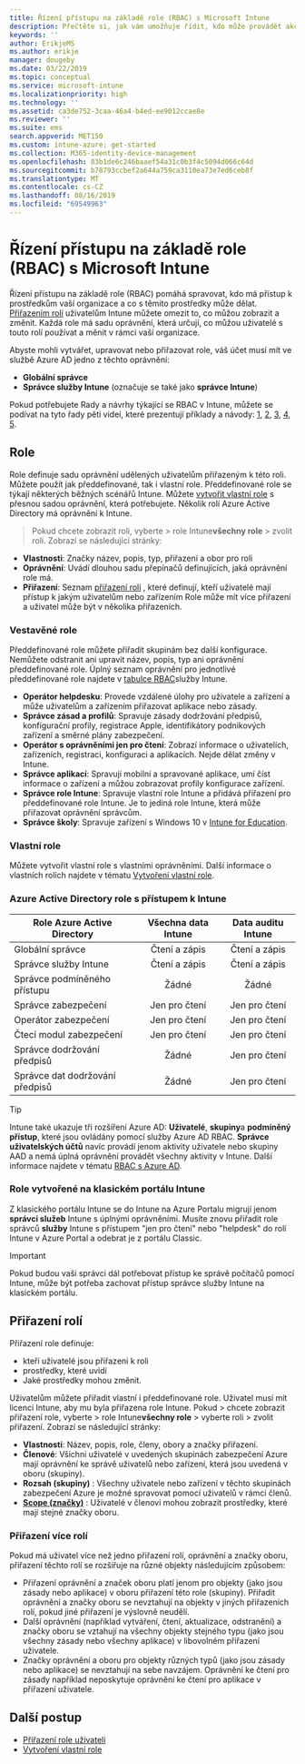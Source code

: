 ```yaml
---
title: Řízení přístupu na základě role (RBAC) s Microsoft Intune
description: Přečtěte si, jak vám umožňuje řídit, kdo může provádět akce a provádět změny v Microsoft Intune.
keywords: ''
author: ErikjeMS
ms.author: erikje
manager: dougeby
ms.date: 03/22/2019
ms.topic: conceptual
ms.service: microsoft-intune
ms.localizationpriority: high
ms.technology: ''
ms.assetid: ca3de752-3caa-46a4-b4ed-ee9012ccae8e
ms.reviewer: ''
ms.suite: ems
search.appverid: MET150
ms.custom: intune-azure; get-started
ms.collection: M365-identity-device-management
ms.openlocfilehash: 83b1de6c246baaef54a31c0b3f4c5094d066c64d
ms.sourcegitcommit: b78793ccbef2a644a759ca3110ea73e7ed6ceb8f
ms.translationtype: MT
ms.contentlocale: cs-CZ
ms.lasthandoff: 08/16/2019
ms.locfileid: "69549963"
---
```

# <a name="role-based-access-control-rbac-with-microsoft-intune"></a>Řízení přístupu na základě role (RBAC) s Microsoft Intune

Řízení přístupu na základě role (RBAC) pomáhá spravovat, kdo má přístup k prostředkům vaší organizace a co s těmito prostředky může dělat.  [Přiřazením rolí](assign-role.md) uživatelům Intune můžete omezit to, co můžou zobrazit a změnit. Každá role má sadu oprávnění, která určují, co můžou uživatelé s touto rolí používat a měnit v rámci vaší organizace.

Abyste mohli vytvářet, upravovat nebo přiřazovat role, váš účet musí mít ve službě Azure AD jedno z těchto oprávnění:
- **Globální správce**
- **Správce služby Intune** (označuje se také jako **správce Intune**)

Pokud potřebujete Rady a návrhy týkající se RBAC v Intune, můžete se podívat na tyto řady pěti videí, které prezentují příklady a návody: [1](https://www.youtube.com/watch?v=5deXLMLcnKY), [2](https://www.youtube.com/watch?v=38dnMBLuxbQ), [3](https://www.youtube.com/watch?v=6vqg9cAkMbY), [4](https://www.youtube.com/watch?v=5yOLajFFMHE), [5](https://www.youtube.com/watch?v=P5DDvsSF4Wk).

## <a name="roles"></a>Role
Role definuje sadu oprávnění udělených uživatelům přiřazeným k této roli.
Můžete použít jak předdefinované, tak i vlastní role. Předdefinované role se týkají některých běžných scénářů Intune. Můžete [vytvořit vlastní role](create-custom-role.md) s přesnou sadou oprávnění, která potřebujete. Několik rolí Azure Active Directory má oprávnění k Intune.
 > Pokud chcete zobrazit roli, vyberte > role Intune**všechny role** > zvolit roli. Zobrazí se následující stránky:

- **Vlastnosti**: Značky název, popis, typ, přiřazení a obor pro roli 
- **Oprávnění**: Uvádí dlouhou sadu přepínačů definujících, jaká oprávnění role má.
- **Přiřazení**: Seznam [přiřazení rolí]( assign-role.md) , které definují, kteří uživatelé mají přístup k jakým uživatelům nebo zařízením Role může mít více přiřazení a uživatel může být v několika přiřazeních.

### <a name="built-in-roles"></a>Vestavěné role
Předdefinované role můžete přiřadit skupinám bez další konfigurace. Nemůžete odstranit ani upravit název, popis, typ ani oprávnění předdefinované role. Úplný seznam oprávnění pro jednotlivé předdefinované role najdete v [tabulce RBAC](https://gallery.technet.microsoft.com/Intune-RBAC-table-2e3c9a1a)služby Intune.

- **Operátor helpdesku**: Provede vzdálené úlohy pro uživatele a zařízení a může uživatelům a zařízením přiřazovat aplikace nebo zásady.
- **Správce zásad a profilů**: Spravuje zásady dodržování předpisů, konfigurační profily, registrace Apple, identifikátory podnikových zařízení a směrné plány zabezpečení.
- **Operátor s oprávněními jen pro čtení**: Zobrazí informace o uživatelích, zařízeních, registraci, konfiguraci a aplikacích. Nejde dělat změny v Intune.
- **Správce aplikací**: Spravují mobilní a spravované aplikace, umí číst informace o zařízení a můžou zobrazovat profily konfigurace zařízení.
- **Správce role Intune**: Spravuje vlastní role Intune a přidává přiřazení pro předdefinované role Intune. Je to jediná role Intune, která může přiřazovat oprávnění správcům.
- **Správce školy**: Spravuje zařízení s Windows 10 v [Intune for Education](introduction-intune-education.md).

### <a name="custom-roles"></a>Vlastní role
Můžete vytvořit vlastní role s vlastními oprávněními. Další informace o vlastních rolích najdete v tématu [Vytvoření vlastní role](create-custom-role.md).

### <a name="azure-active-directory-roles-with-intune-access"></a>Azure Active Directory role s přístupem k Intune
| Role Azure Active Directory | Všechna data Intune | Data auditu Intune |
| --- | :---: | :---: |
| Globální správce | Čtení a zápis | Čtení a zápis |
| Správce služby Intune | Čtení a zápis | Čtení a zápis |
| Správce podmíněného přístupu | Žádné | Žádné |
| Správce zabezpečení | Jen pro čtení | Jen pro čtení |
| Operátor zabezpečení | Jen pro čtení | Jen pro čtení |
| Čtecí modul zabezpečení | Jen pro čtení | Jen pro čtení |
| Správce dodržování předpisů | Žádné | Jen pro čtení |
| Správce dat dodržování předpisů | Žádné | Jen pro čtení |

> [!TIP]
> Intune také ukazuje tři rozšíření Azure AD: **Uživatelé**, **skupiny**a **podmíněný přístup**, které jsou ovládány pomocí služby Azure AD RBAC. **Správce uživatelských účtů** navíc provádí jenom aktivity uživatele nebo skupiny AAD a nemá úplná oprávnění provádět všechny aktivity v Intune. Další informace najdete v tématu [RBAC s Azure AD](https://docs.microsoft.com/azure/active-directory/active-directory-assign-admin-roles).
### <a name="roles-created-in-the-intune-classic-portal"></a>Role vytvořené na klasickém portálu Intune
Z klasického portálu Intune se do Intune na Azure Portalu migrují jenom **správci služeb** Intune s úplnými oprávněními. Musíte znovu přiřadit role správců **služby** Intune s přístupem "jen pro čtení" nebo "helpdesk" do rolí Intune v Azure Portal a odebrat je z portálu Classic.
> [!IMPORTANT]
> Pokud budou vaši správci dál potřebovat přístup ke správě počítačů pomocí Intune, může být potřeba zachovat přístup správce služby Intune na klasickém portálu.

## <a name="role-assignments"></a>Přiřazení rolí
Přiřazení role definuje:

- kteří uživatelé jsou přiřazeni k roli
- prostředky, které uvidí
- Jaké prostředky mohou změnit.

Uživatelům můžete přiřadit vlastní i předdefinované role. Uživatel musí mít licenci Intune, aby mu byla přiřazena role Intune.
Pokud > chcete zobrazit přiřazení role, vyberte > role Intune**všechny role** > vyberte roli > zvolit přiřazení. Zobrazí se následující stránky:

- **Vlastnosti**: Název, popis, role, členy, obory a značky přiřazení.
- **Členové**: Všichni uživatelé v uvedených skupinách zabezpečení Azure mají oprávnění ke správě uživatelů nebo zařízení, která jsou uvedená v oboru (skupiny).
- **Rozsah (skupiny)** : Všechny uživatele nebo zařízení v těchto skupinách zabezpečení Azure je možné spravovat pomocí uživatelů v rámci členů.
- **[Scope (značky)](scope-tags.md)** : Uživatelé v členovi mohou zobrazit prostředky, které mají stejné značky oboru.

### <a name="multiple-role-assignments"></a>Přiřazení více rolí
Pokud má uživatel více než jedno přiřazení rolí, oprávnění a značky oboru, přiřazení těchto rolí se rozšiřuje na různé objekty následujícím způsobem:

- Přiřazení oprávnění a značek oboru platí jenom pro objekty (jako jsou zásady nebo aplikace) v oboru přiřazení této role (skupiny). Přiřadit oprávnění a značky oboru se nevztahují na objekty v jiných přiřazeních rolí, pokud jiné přiřazení je výslovně neudělí.
- Další oprávnění (například vytváření, čtení, aktualizace, odstranění) a značky oboru se vztahují na všechny objekty stejného typu (jako jsou všechny zásady nebo všechny aplikace) v libovolném přiřazení uživatele.
- Značky oprávnění a oboru pro objekty různých typů (jako jsou zásady nebo aplikace) se nevztahují na sebe navzájem. Oprávnění ke čtení pro zásady například neposkytuje oprávnění ke čtení pro aplikace v přiřazení uživatele.

## <a name="next-steps"></a>Další postup
- [Přiřazení role uživateli](assign-role.md)
- [Vytvoření vlastní role](create-custom-role.md)
